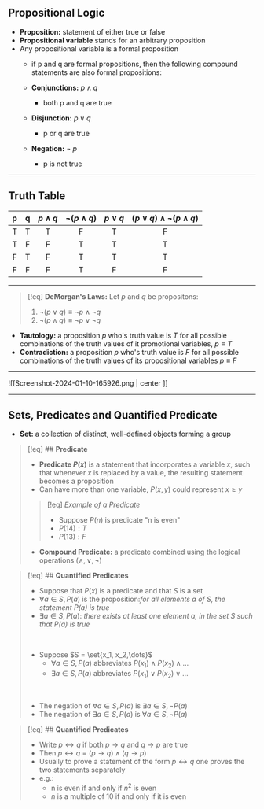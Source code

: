 ## Propositional Logic
- **Proposition:** statement of either true or false
- **Propositional variable** stands for an arbitrary proposition
- Any propositional variable is a formal proposition
	- if p and q are formal propositions, then the following compound statements are also formal propositions:
	
	- **Conjunctions:** $p \wedge q$
		- both p and q are true
	- **Disjunction:** $p \vee q$
		- p or q are true
	- **Negation:** $\neg\;p$
		- p is not true

___

## Truth Table
|  p  |  q  | $p \wedge q$ | $\neg(p\wedge q)$ | $p\vee q$ | $(p\vee q) \wedge \neg (p\wedge q)$ |
|:---:|:---:|:------------:|:-----------------:|:---------:|:-----------------------------------:|
|  T  |  T  |      T       |         F         |     T     |                  F                  |
|  T  |  F  |      F       |         T         |     T     |                  T                  |
|  F  |  T  |      F       |         T         |     T     |                  T                  |
|  F  |  F  |      F       |         T         |     F     |                  F                  |

___
>[!eq] **DeMorgan's Laws:**
>Let $p$ and $q$ be propositons:
>1. $\neg(p\vee q)\equiv \neg p \wedge \neg q$
>2. $\neg(p\wedge q)\equiv \neg p \vee \neg q$

- **Tautology:** a proposition $p$ who's truth value is *$T$* for all possible combinations of the truth values of it promotional variables, $p\equiv T$
- **Contradiction:** a proposition $p$ who's truth value is *$F$* for all possible combinations of the truth values of its propositional variables $p \equiv F$
___
![[Screenshot-2024-01-10-165926.png | center ]]
___
## Sets, Predicates and Quantified Predicate
- **Set:** a collection of distinct, well-defined objects forming a group

>[!eq] ## **Predicate**
> - **Predicate $P(x)$** is a statement that incorporates a variable $x$, such that whenever $x$ is replaced by a value, the resulting statement becomes a proposition 
> - Can have more than one variable, $P(x,y)$ could represent $x\geq y$ 
>>[!eq] *Example of a Predicate*
>>- Suppose $P(n)$ is predicate "n is even"
>>- $P(14): T$
>>- $P(13): F$
>- **Compound Predicate:** a predicate combined using the logical operations $(\wedge, \vee, \neg)$


>[!eq] ## **Quantified Predicates**
>- Suppose that $P(x)$ is a predicate and that $S$ is a set
>- $\forall a \in S, P(a)$ is the proposition:*for all elements $a$ of $S$, the statement $P(a)$ is true*
>- $\exists a \in S, P(a)$: *there exists at least one element $a$, in the set $S$ such that $P(a)$ is true*
>
><br>
>
>- Suppose $S = \set{x_1, x_2,\dots}$ 
>	- $\forall a \in S, P(a)$ abbreviates $P(x_1)\wedge P(x_2)\wedge \dots$
>	- $\exists a \in S, P(a)$ abbreviates $P(x_1)\vee P(x_2)\vee \dots$
>
><br>
>
>- The negation of  $\forall a \in S, P(a)$ is $\exists a \in S, \neg P(a)$
>- The negation of  $\exists a \in S, P(a)$ is $\forall a \in S, \neg P(a)$

>[!eq] ## **Quantified Predicates**
>- Write $p \leftrightarrow q$ if both $p \to q$ and $q \to p$ are true
>- Then $p \leftrightarrow q \equiv (p \to q) \wedge (q\to p)$
>- Usually to prove a statement of the form $p \leftrightarrow q$ one proves the two statements separately
>- e.g.:
>	- n is even if and only if $n^2$ is even
>	- $n$ is a multiple of 10 if and only if it is even